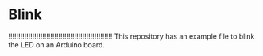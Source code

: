 # Blink
!!!!!!!!!!!!!!!!!!!!!!!!!!!!!!!!!!!!!!!!!!!!!!!!!!!!
This repository has an example file to blink the LED on an Arduino board.
